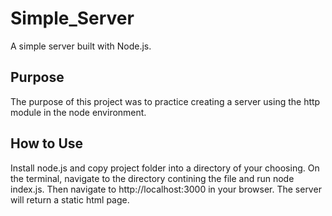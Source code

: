 # Simple_Server
A simple server built with Node.js. 

## Purpose 
The purpose of this project was to practice creating a server using the http module in the node environment. 

## How to Use
Install node.js and copy project folder into a directory of your choosing. On the terminal, navigate to the 
directory contining the file and run node index.js. Then navigate to http://localhost:3000 in your browser. The server will
return a static html page.




